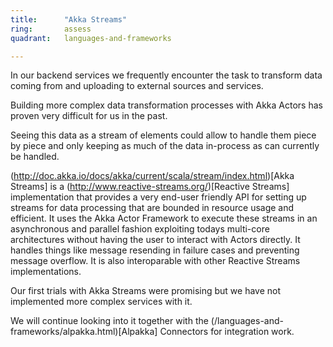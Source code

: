 ```yaml
---
title:      "Akka Streams"
ring:       assess
quadrant:   languages-and-frameworks

---
```


In our backend services we frequently encounter the task to transform data
coming from and uploading to external sources and services. 

Building more complex data transformation processes with Akka Actors has proven
very difficult for us in the past.

Seeing this data as a stream of elements could allow to handle them piece by
piece and only keeping as much of the data in-process as can currently be
handled. 

(http://doc.akka.io/docs/akka/current/scala/stream/index.html)[Akka Streams] is
a (http://www.reactive-streams.org/)[Reactive Streams] implementation that
provides a very end-user friendly API for setting up streams for data
processing that are bounded in resource usage and efficient.  It uses the Akka
Actor Framework to execute these streams in an asynchronous and parallel
fashion exploiting todays multi-core architectures without having the user to
interact with Actors directly. It handles things like message resending in
failure cases and preventing message overflow. It is also interoparable with
other Reactive Streams implementations.

Our first trials with Akka Streams were promising but we have not implemented
more complex services with it.

We will continue looking into it together with the
(/languages-and-frameworks/alpakka.html)[Alpakka] Connectors for integration
work.



